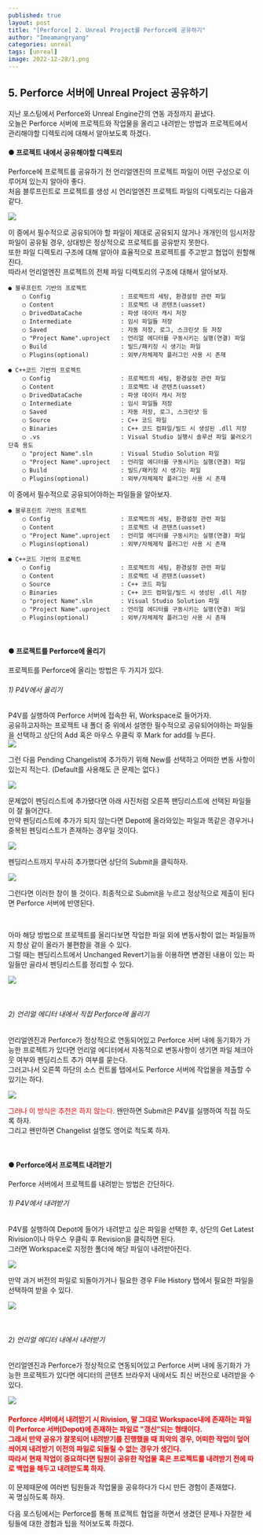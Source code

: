 ```yaml
---
published: true
layout: post
title: "[Perforce] 2. Unreal Project를 Perforce에 공유하기"
author: "Imeamangryang"
categories: unreal
tags: [unreal]
image: 2022-12-28/1.png
--- 
```


## 5. Perforce 서버에 Unreal Project 공유하기
지난 포스팅에서 Perforce와 Unreal Engine간의 연동 과정까지 끝냈다.  
오늘은 Perforce 서버에 프로젝트와 작업물을 올리고 내려받는 방법과 프로젝트에서 관리해야할 디렉토리에 대해서 알아보도록 하겠다.  


#### ● 프로젝트 내에서 공유해야할 디렉토리
Perforce에 프로젝트를 공유하기 전 언리얼엔진의 프로젝트 파일이 어떤 구성으로 이루어져 있는지 알아야 좋다.  
처음 블루프린트로 프로젝트를 생성 시 언리얼엔진 프로젝트 파일의 디렉토리는 다음과 같다.

![](/assets/img/2022-12-28/2.PNG)

이 중에서 필수적으로 공유되어야 할 파일이 제대로 공유되지 않거나 개개인의 임시저장파일이 공유될 경우, 상대방은 정상적으로 프로젝트를 공유받지 못한다.  
또한 파일 디렉토리 구조에 대해 알아야 효율적으로 프로젝트를 주고받고 협업이 원할해진다.  
따라서 언리얼엔진 프로젝트의 전체 파일 디렉토리의 구조에 대해서 알아보자.  

```
● 블루프린트 기반의 프로젝트
    ○ Config                    : 프로젝트의 세팅, 환경설정 관련 파일
    ○ Content                   : 프로젝트 내 콘텐츠(uasset)
    ○ DrivedDataCache           : 파생 데이터 캐시 저장
    ○ Intermediate              : 임시 파일들 저장
    ○ Saved                     : 자동 저장, 로그, 스크린샷 등 저장
    ○ "Project Name".uproject   : 언리얼 에디터를 구동시키는 실행(연결) 파일
    ○ Build                     : 빌드/패키징 시 생기는 파일
    ○ Plugins(optional)         : 외부/자체제작 플러그인 사용 시 존재
```

```
● C++코드 기반의 프로젝트
    ○ Config                    : 프로젝트의 세팅, 환경설정 관련 파일
    ○ Content                   : 프로젝트 내 콘텐츠(uasset) 
    ○ DrivedDataCache           : 파생 데이터 캐시 저장
    ○ Intermediate              : 임시 파일들 저장
    ○ Saved                     : 자동 저장, 로그, 스크린샷 등
    ○ Source                    : C++ 코드 파일
    ○ Binaries                  : C++ 코드 컴파일/빌드 시 생성된 .dll 저장
    ○ .vs                       : Visual Studio 실행시 솔루션 파일 불러오기 단축 용도
    ○ "project Name".sln        : Visual Studio Solution 파일
    ○ "Project Name".uproject   : 언리얼 에디터를 구동시키는 실행(연결) 파일
    ○ Build                     : 빌드/패키징 시 생기는 파일
    ○ Plugins(optional)         : 외부/자체제작 플러그인 사용 시 존재
```
이 중에서 필수적으로 공유되어야하는 파일들을 알아보자.
```
● 블루프린트 기반의 프로젝트
    ○ Config                    : 프로젝트의 세팅, 환경설정 관련 파일
    ○ Content                   : 프로젝트 내 콘텐츠(uasset)
    ○ "Project Name".uproject   : 언리얼 에디터를 구동시키는 실행(연결) 파일
    ○ Plugins(optional)         : 외부/자체제작 플러그인 사용 시 존재
```

```
● C++코드 기반의 프로젝트
    ○ Config                    : 프로젝트의 세팅, 환경설정 관련 파일
    ○ Content                   : 프로젝트 내 콘텐츠(uasset) 
    ○ Source                    : C++ 코드 파일
    ○ Binaries                  : C++ 코드 컴파일/빌드 시 생성된 .dll 저장
    ○ "project Name".sln        : Visual Studio Solution 파일
    ○ "Project Name".uproject   : 언리얼 에디터를 구동시키는 실행(연결) 파일
    ○ Plugins(optional)         : 외부/자체제작 플러그인 사용 시 존재
```

<br/>

#### ● 프로젝트를 Perforce에 올리기
프로젝트를 Perforce에 올리는 방법은 두 가지가 있다. 
###### 1) P4V에서 올리기
P4V를 실행하여 Perforce 서버에 접속한 뒤, Workspace로 들어가자.  
공유하고자하는 프로젝트 내 폴더 중 위에서 설명한 필수적으로 공유되어야하는 파일들을 선택하고 상단의 Add 혹은 마우스 우클릭 후 Mark for add를 누른다.  
![](/assets/img/2022-12-28/4.PNG)

그런 다음 Pending Changelist에 추가하기 위해 New를 선택하고 어떠한 변동 사항이 있는지 적는다. (Default를 사용해도 큰 문제는 없다.)

![](/assets/img/2022-12-28/5.PNG)

문제없이 펜딩리스트에 추가됐다면 아래 사진처럼 오른쪽 팬딩리스트에 선택된 파일들이 잘 들어간다.    
만약 펜딩리스트에 추가가 되지 않는다면 Depot에 올라와있는 파일과 똑같은 경우거나 중복된 펜딩리스트가 존재하는 경우일 것이다.

![](/assets/img/2022-12-28/6.PNG)

펜딩리스트까지 무사히 추가했다면 상단의 Submit을 클릭하자.

![](/assets/img/2022-12-28/7.PNG)

그런다면 이러한 창이 뜰 것이다. 최종적으로 Submit을 누르고 정상적으로 제출이 된다면 Perforce 서버에 반영된다.  

<br/>

아마 해당 방법으로 프로젝트를 올리다보면 작업한 파일 외에 변동사항이 없는 파일들까지 항상 같이 올라가 불편함을 겪을 수 있다.    
그럴 때는 펜딩리스트에서 Unchanged Revert기능을 이용하면 변경된 내용이 있는 파일들만 골라서 펜딩리스트를 정리할 수 있다.  

![](/assets/img/2022-12-28/8.PNG)  
  
<br/>
  

###### 2) 언리얼 에디터 내에서 직접 Perforce에 올리기
언리얼엔진과 Perforce가 정상적으로 연동되어있고 Perforce 서버 내에 동기화가 가능한 프로젝트가 있다면 언리얼 에디터에서 자동적으로 변동사항이 생기면 파일 체크아웃 여부와 펜딩리스트 추가 여부를 묻는다.  
그러고나서 오른쪽 하단의 소스 컨트롤 탭에서도 Perforce 서버에 작업물을 제출할 수 있기는 하다.

![](/assets/img/2022-12-28/3.PNG)

<span style = "color : red">그러나 이 방식은 추천은 하지 않는다.</span>
왠만하면 Submit은 P4V를 실행하여 직접 하도록 하자.  
그리고 왠만하면 Changelist 설명도 영어로 적도록 하자.  

<br/>

#### ● Perforce에서 프로젝트 내려받기
Perforce 서버에서 프로젝트를 내려받는 방법은 간단하다.  
###### 1) P4V에서 내려받기
P4V를 실행하여 Depot에 들어가 내려받고 싶은 파일을 선택한 후, 상단의 Get Latest Rivision이나 마우스 우클릭 후 Revision을 클릭하면 된다.  
그러면 Workspace로 지정한 폴더에 해당 파일이 내려받아진다.  

![](/assets/img/2022-12-28/9.jpg)

만약 과거 버전의 파일로 되돌아가거나 필요한 경우 File History 탭에서 필요한 파일을 선택하여 받을 수 있다.

![](/assets/img/2022-12-28/10.jpg)


<br/>

###### 2) 언리얼 에디터 내에서 내려받기
언리얼엔진과 Perforce가 정상적으로 연동되어있고 Perforce 서버 내에 동기화가 가능한 프로젝트가 있다면 에디터의 콘텐츠 브라우저 내에서도 최신 버전으로 내려받을 수 있다.

![](/assets/img/2022-12-28/11.PNG)

#### <span style = "color : red">Perforce 서버에서 내려받기 시 Rivision, 말 그대로 Workspace내에 존재하는 파일이 Perforce 서버(Depot)에 존재하는 파일로 "갱신"되는 형태이다. <br/> 그래서 만약 공유가 잘못되어 내려받기를 진행했을 때 최악의 경우, 어떠한 작업이 덮어씌어져 내려받기 이전의 파일로 되돌릴 수 없는 경우가 생긴다. <br/> 따라서 현재 작업이 중요하다면 팀원이 공유한 작업물 혹은 프로젝트를 내려받기 전에 따로 백업을 해두고 내려받도록 하자.</span>

이 문제때문에 여러번 팀원들과 작업물을 공유하다가 다시 만든 경험이 존재했다.  
꼭 명심하도록 하자.

다음 포스팅에서는 Perforce를 통해 프로젝트 협업을 하면서 생겼던 문제나 자잘한 세팅들에 대한 경험과 팁을 적어보도록 하겠다.
